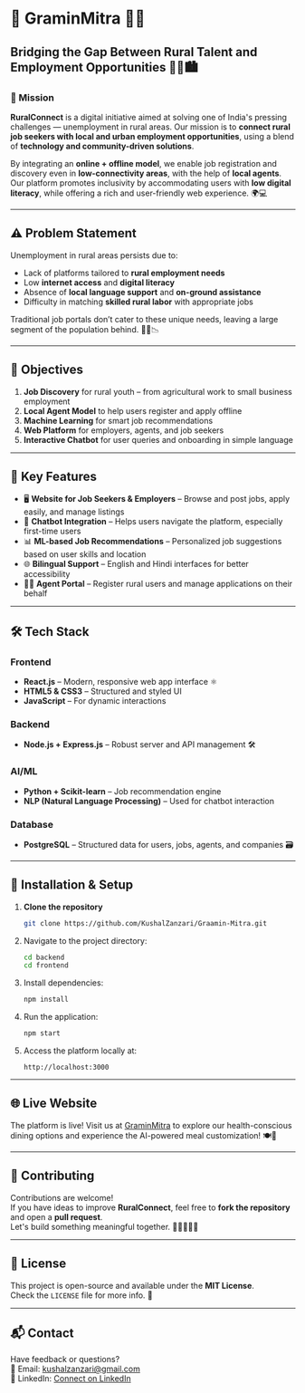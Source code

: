 # 🌾 GraminMitra 💼🌐

## Bridging the Gap Between Rural Talent and Employment Opportunities 🚜🤝🏙️

### 🎯 Mission
**RuralConnect** is a digital initiative aimed at solving one of India's pressing challenges — unemployment in rural areas. Our mission is to **connect rural job seekers with local and urban employment opportunities**, using a blend of **technology and community-driven solutions**.

By integrating an **online + offline model**, we enable job registration and discovery even in **low-connectivity areas**, with the help of **local agents**. Our platform promotes inclusivity by accommodating users with **low digital literacy**, while offering a rich and user-friendly web experience. 🌍💻

---

## ⚠️ Problem Statement
Unemployment in rural areas persists due to:
- Lack of platforms tailored to **rural employment needs**
- Low **internet access** and **digital literacy**
- Absence of **local language support** and **on-ground assistance**
- Difficulty in matching **skilled rural labor** with appropriate jobs

Traditional job portals don’t cater to these unique needs, leaving a large segment of the population behind. 🧑‍🌾📉

---

## 🚀 Objectives
1. **Job Discovery** for rural youth – from agricultural work to small business employment
2. **Local Agent Model** to help users register and apply offline
3. **Machine Learning** for smart job recommendations
4. **Web Platform** for employers, agents, and job seekers
5. **Interactive Chatbot** for user queries and onboarding in simple language

---

## 🌟 Key Features
- 🖥️ **Website for Job Seekers & Employers** – Browse and post jobs, apply easily, and manage listings
- 🤖 **Chatbot Integration** – Helps users navigate the platform, especially first-time users
- 📊 **ML-based Job Recommendations** – Personalized job suggestions based on user skills and location
- 🌐 **Bilingual Support** – English and Hindi interfaces for better accessibility
- 🧑‍💼 **Agent Portal** – Register rural users and manage applications on their behalf

---

## 🛠️ Tech Stack

### Frontend
- **React.js** – Modern, responsive web app interface ⚛️
- **HTML5 & CSS3** – Structured and styled UI
- **JavaScript** – For dynamic interactions

### Backend
- **Node.js + Express.js** – Robust server and API management 🛠️

### AI/ML
- **Python + Scikit-learn** – Job recommendation engine
- **NLP (Natural Language Processing)** – Used for chatbot interaction

### Database
- **PostgreSQL** – Structured data for users, jobs, agents, and companies 🗃️

---

## 🧪 Installation & Setup

1. **Clone the repository**
   ```bash
   git clone https://github.com/KushalZanzari/Graamin-Mitra.git
2. Navigate to the project directory:
   ```bash
   cd backend
   cd frontend
   ```
3. Install dependencies:
   ```bash
   npm install
   ```
4. Run the application:
   ```bash
   npm start
   ```
5. Access the platform locally at:
   ```
   http://localhost:3000
   ```

---

## 🌐 Live Website
The platform is live! Visit us at [GraminMitra](https://gramin-mitra-client.vercel.app) to explore our health-conscious dining options and experience the AI-powered meal customization! 🍽️🚀

---

## 🤝 Contributing
Contributions are welcome!  
If you have ideas to improve **RuralConnect**, feel free to **fork the repository** and open a **pull request**.  
Let's build something meaningful together. 🌱👩‍💻👨‍💻

---

## 📜 License
This project is open-source and available under the **MIT License**.  
Check the `LICENSE` file for more info. 📝

---

## 📬 Contact
Have feedback or questions?  
📧 Email: [kushalzanzari@gmail.com](mailto:kushalzanzari@gmail.com)  
🔗 LinkedIn: [Connect on LinkedIn](https://www.linkedin.com/in/kushal-z-a96535255/) 

